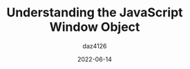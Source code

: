 ---
author: daz4126
date: 2022-06-14
draft: true
permalink: false
publisher: sitepointdotcom
tags:
  - javascript
target_url: https://www.sitepoint.com/javascript-window-object/
title: Understanding the JavaScript Window Object
---